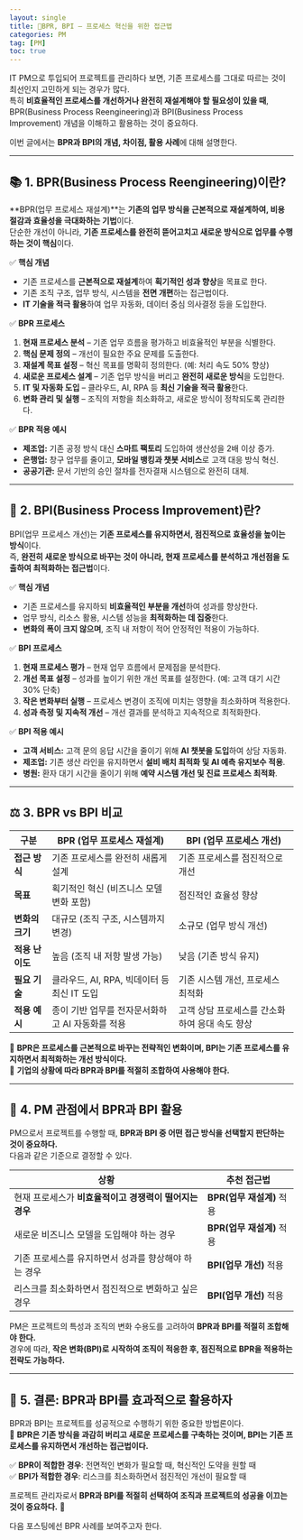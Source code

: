 ```yaml
---
layout: single
title: 🎯BPR, BPI – 프로세스 혁신을 위한 접근법
categories: PM
tag: [PM]
toc: true
---
```


IT PM으로 투입되어 프로젝트를 관리하다 보면, 기존 프로세스를 그대로 따르는 것이 최선인지 고민하게 되는 경우가 많다.  
특히 **비효율적인 프로세스를 개선하거나 완전히 재설계해야 할 필요성이 있을 때**, BPR(Business Process Reengineering)과 BPI(Business Process Improvement) 개념을 이해하고 활용하는 것이 중요하다.

이번 글에서는 **BPR과 BPI의 개념, 차이점, 활용 사례**에 대해 설명한다.

---

## 📚 1. BPR(Business Process Reengineering)이란?

**BPR(업무 프로세스 재설계)**는 **기존의 업무 방식을 근본적으로 재설계하여, 비용 절감과 효율성을 극대화하는 기법**이다.  
단순한 개선이 아니라, **기존 프로세스를 완전히 뜯어고치고 새로운 방식으로 업무를 수행하는 것이 핵심**이다.

✅ **핵심 개념**
- 기존 프로세스를 **근본적으로 재설계**하여 **획기적인 성과 향상**을 목표로 한다.
- 기존 조직 구조, 업무 방식, 시스템을 **전면 개편**하는 접근법이다.
- **IT 기술을 적극 활용**하여 업무 자동화, 데이터 중심 의사결정 등을 도입한다.

✅ **BPR 프로세스**
1. **현재 프로세스 분석** – 기존 업무 흐름을 평가하고 비효율적인 부분을 식별한다.
2. **핵심 문제 정의** – 개선이 필요한 주요 문제를 도출한다.
3. **재설계 목표 설정** – 혁신 목표를 명확히 정의한다. (예: 처리 속도 50% 향상)
4. **새로운 프로세스 설계** – 기존 업무 방식을 버리고 **완전히 새로운 방식**을 도입한다.
5. **IT 및 자동화 도입** – 클라우드, AI, RPA 등 **최신 기술을 적극 활용**한다.
6. **변화 관리 및 실행** – 조직의 저항을 최소화하고, 새로운 방식이 정착되도록 관리한다.

✅ **BPR 적용 예시**
- **제조업:** 기존 공정 방식 대신 **스마트 팩토리** 도입하여 생산성을 2배 이상 증가.
- **은행업:** 창구 업무를 줄이고, **모바일 뱅킹과 챗봇 서비스**로 고객 대응 방식 혁신.
- **공공기관:** 문서 기반의 승인 절차를 전자결재 시스템으로 완전히 대체.

---

## 🔄 2. BPI(Business Process Improvement)란?

BPI(업무 프로세스 개선)는 **기존 프로세스를 유지하면서, 점진적으로 효율성을 높이는 방식**이다.  
즉, **완전히 새로운 방식으로 바꾸는 것이 아니라, 현재 프로세스를 분석하고 개선점을 도출하여 최적화하는 접근법**이다.

✅ **핵심 개념**
- 기존 프로세스를 유지하되 **비효율적인 부분을 개선**하여 성과를 향상한다.
- 업무 방식, 리소스 활용, 시스템 성능을 **최적화하는 데 집중**한다.
- **변화의 폭이 크지 않으며**, 조직 내 저항이 적어 안정적인 적용이 가능하다.

✅ **BPI 프로세스**
1. **현재 프로세스 평가** – 현재 업무 흐름에서 문제점을 분석한다.
2. **개선 목표 설정** – 성과를 높이기 위한 개선 목표를 설정한다. (예: 고객 대기 시간 30% 단축)
3. **작은 변화부터 실행** – 프로세스 변경이 조직에 미치는 영향을 최소화하며 적용한다.
4. **성과 측정 및 지속적 개선** – 개선 결과를 분석하고 지속적으로 최적화한다.

✅ **BPI 적용 예시**
- **고객 서비스:** 고객 문의 응답 시간을 줄이기 위해 **AI 챗봇을 도입**하여 상담 자동화.
- **제조업:** 기존 생산 라인을 유지하면서 **설비 배치 최적화 및 AI 예측 유지보수 적용**.
- **병원:** 환자 대기 시간을 줄이기 위해 **예약 시스템 개선 및 진료 프로세스 최적화**.

---

## ⚖️ 3. BPR vs BPI 비교

| **구분** | **BPR (업무 프로세스 재설계)** | **BPI (업무 프로세스 개선)** |
|---------|----------------|----------------|
| **접근 방식** | 기존 프로세스를 완전히 새롭게 설계 | 기존 프로세스를 점진적으로 개선 |
| **목표** | 획기적인 혁신 (비즈니스 모델 변화 포함) | 점진적인 효율성 향상 |
| **변화의 크기** | 대규모 (조직 구조, 시스템까지 변경) | 소규모 (업무 방식 개선) |
| **적용 난이도** | 높음 (조직 내 저항 발생 가능) | 낮음 (기존 방식 유지) |
| **필요 기술** | 클라우드, AI, RPA, 빅데이터 등 최신 IT 도입 | 기존 시스템 개선, 프로세스 최적화 |
| **적용 예시** | 종이 기반 업무를 전자문서화하고 AI 자동화를 적용 | 고객 상담 프로세스를 간소화하여 응대 속도 향상 |

📌 **BPR은 프로세스를 근본적으로 바꾸는 전략적인 변화이며, BPI는 기존 프로세스를 유지하면서 최적화하는 개선 방식이다.**  
📌 **기업의 상황에 따라 BPR과 BPI를 적절히 조합하여 사용해야 한다.**

---

## 🚀 4. PM 관점에서 BPR과 BPI 활용

PM으로서 프로젝트를 수행할 때, **BPR과 BPI 중 어떤 접근 방식을 선택할지 판단하는 것이 중요하다.**  
다음과 같은 기준으로 결정할 수 있다.

| **상황** | **추천 접근법** |
|---------|--------------|
| 현재 프로세스가 **비효율적이고 경쟁력이 떨어지는 경우** | **BPR(업무 재설계)** 적용 |
| 새로운 비즈니스 모델을 도입해야 하는 경우 | **BPR(업무 재설계)** 적용 |
| 기존 프로세스를 유지하면서 성과를 향상해야 하는 경우 | **BPI(업무 개선)** 적용 |
| 리스크를 최소화하면서 점진적으로 변화하고 싶은 경우 | **BPI(업무 개선)** 적용 |

PM은 프로젝트의 특성과 조직의 변화 수용도를 고려하여 **BPR과 BPI를 적절히 조합해야 한다.**  
경우에 따라, **작은 변화(BPI)로 시작하여 조직이 적응한 후, 점진적으로 BPR을 적용하는 전략도 가능하다.**

---

## 🎯 5. 결론: BPR과 BPI를 효과적으로 활용하자

BPR과 BPI는 프로젝트를 성공적으로 수행하기 위한 중요한 방법론이다.  
📌 **BPR은 기존 방식을 과감히 버리고 새로운 프로세스를 구축하는 것이며, BPI는 기존 프로세스를 유지하면서 개선하는 접근법이다.**

✅ **BPR이 적합한 경우**: 전면적인 변화가 필요할 때, 혁신적인 도약을 원할 때  
✅ **BPI가 적합한 경우**: 리스크를 최소화하면서 점진적인 개선이 필요할 때

프로젝트 관리자로서 **BPR과 BPI를 적절히 선택하여 조직과 프로젝트의 성공을 이끄는 것이 중요하다.** 🚀

다음 포스팅에선 BPR 사례를 보여주고자 한다. 